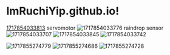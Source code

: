 # ImRuchiYip.github.io!
[1717854033813](https://github.com/Ruchitamoger/ImRuchiYip.github.io/assets/169180275/b368388d-b2a8-4fef-bc82-19913086b0ca)
servomotor
![1717854033776](https://github.com/Ruchitamoger/ImRuchiYip.github.io/assets/169180275/8e06cf3b-d362-460e-bc5e-0a8306981765)
raindrop sensor
![1717854033707](https://github.com/Ruchitamoger/ImRuchiYip.github.io/assets/169180275/21c737eb-062c-4e40-8baf-6b1fa650b8d0)
![1717854033845](https://github.com/Ruchitamoger/ImRuchiYip.github.io/assets/169180275/f84c8fdc-f069-4647-820d-265653639a0b)
![1717854033742](https://github.com/Ruchitamoger/ImRuchiYip.github.io/assets/169180275/2769eebd-ecbc-401a-9165-a349fa62ee40)

![1717855274779](https://github.com/Ruchitamoger/ImRuchiYip.github.io/assets/169180275/02e8c504-8d80-439d-89b2-da114c2765a8)
![1717855274686](https://github.com/Ruchitamoger/ImRuchiYip.github.io/assets/169180275/f62b93bf-649e-4a6d-9ca5-f990256f8c31)
![1717855274728](https://github.com/Ruchitamoger/ImRuchiYip.github.io/assets/169180275/81987b16-6f80-46b8-a92e-a4b22178651b)
